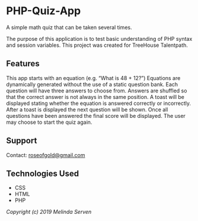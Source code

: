 # PHP-Quiz-App
A simple math quiz that can be taken several times.

The purpose of this application is to test basic understanding of PHP syntax and session variables. This project was created for TreeHouse Talentpath.

## Features
This app starts with an equation (e.g. “What is 48 + 12?”)
Equations are dynamically generated without the use of a static question bank.
Each question will have three answers to choose from.
Answers are shuffled so that the correct answer is not always in the same position.
A toast will be displayed stating whether the equation is answered correctly or incorrectly.
After a toast is displayed the next question will be shown.
Once all questions have been answered the final score will be displayed.
The user may choose to start the quiz again.

## Support
Contact: roseofgold@gmail.com

## Technologies Used
* CSS
* HTML
* PHP

_Copyright (c) 2019 Melinda Serven_
